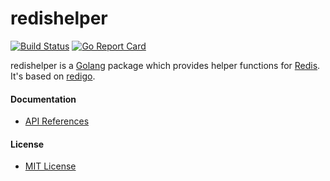 # redishelper

[![Build Status](https://travis-ci.org/northbright/redishelper.svg?branch=master)](https://travis-ci.org/northbright/redishelper)
[![Go Report Card](https://goreportcard.com/badge/github.com/northbright/redishelper)](https://goreportcard.com/report/github.com/northbright/redishelper)

redishelper is a [Golang](https://golang.org) package which provides helper functions for [Redis](http://redis.io/). It's based on [redigo](https://github.com/garyburd/redigo).

#### Documentation
* [API References](https://godoc.org/github.com/northbright/redishelper)

#### License
* [MIT License](./LICENSE)
